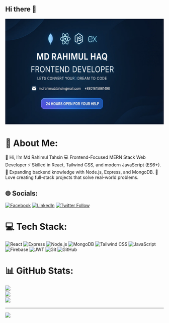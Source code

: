 ## Hi there 👋

<a href="https://www.facebook.com/mdrhtahsin10/">
<img src="https://raw.githubusercontent.com/mdrahimultahsin/mdrahimultahsin/main/github_banner2.png" />
</a>

# 💫 About Me:
👋 Hi, I’m Md Rahimul Tahsin
💻 Frontend-Focused MERN Stack Web Developer
⚡ Skilled in React, Tailwind CSS, and modern JavaScript (ES6+).
🌱 Expanding backend knowledge with Node.js, Express, and MongoDB.
🚀 Love creating full-stack projects that solve real-world problems.


## 🌐 Socials:
[![Facebook](https://img.shields.io/badge/Facebook-%231877F2.svg?logo=Facebook&logoColor=white)](https://www.facebook.com/mdrhtahsin) [![LinkedIn](https://img.shields.io/badge/LinkedIn-%230077B5.svg?logo=linkedin&logoColor=white)](https://linkedin.com/in/rahimultahsin) [![Twitter Follow](https://img.shields.io/twitter/follow/MdrhTahsin?style=social)](https://x.com/MdrhTahsin)



# 💻 Tech Stack:  
![React](https://img.shields.io/badge/react-%2320232a.svg?style=for-the-badge&logo=react&logoColor=%2361DAFB) ![Express](https://img.shields.io/badge/express-%23404d59.svg?style=for-the-badge) ![Node.js](https://img.shields.io/badge/node.js-%23339933.svg?style=for-the-badge&logo=node.js&logoColor=white) ![MongoDB](https://img.shields.io/badge/mongodb-%234ea94b.svg?style=for-the-badge&logo=mongodb&logoColor=white) ![Tailwind CSS](https://img.shields.io/badge/tailwindcss-%2338B2AC.svg?style=for-the-badge&logo=tailwind-css&logoColor=white) ![JavaScript](https://img.shields.io/badge/javascript-%23F7DF1E.svg?style=for-the-badge&logo=javascript&logoColor=black) ![Firebase](https://img.shields.io/badge/firebase-%23039BE5.svg?style=for-the-badge&logo=firebase) ![JWT](https://img.shields.io/badge/jwt-%23black.svg?style=for-the-badge&logo=json-web-tokens&logoColor=white) ![Git](https://img.shields.io/badge/git-%23F05033.svg?style=for-the-badge&logo=git&logoColor=white) ![GitHub](https://img.shields.io/badge/github-%23121011.svg?style=for-the-badge&logo=github&logoColor=white)

# 📊 GitHub Stats:
![](https://github-readme-stats.vercel.app/api?username=mdrahimultahsin&theme=dark&hide_border=false&include_all_commits=true&count_private=true)<br/>
![](https://github-readme-streak-stats.herokuapp.com/?user=mdrahimultahsin&theme=dark&hide_border=false)<br/>
![](https://github-readme-stats.vercel.app/api/top-langs/?username=mdrahimultahsin&theme=dark&hide_border=false&include_all_commits=true&count_private=true&layout=compact)

---
[![](https://visitcount.itsvg.in/api?id=mdrahimultahsin&icon=0&color=0)](https://visitcount.itsvg.in)

<!-- Proudly created with GPRM ( https://gprm.itsvg.in ) -->

<!--
**mdrahimultahsin/mdrahimultahsin** is a ✨ _special_ ✨ repository because its `README.md` (this file) appears on your GitHub profile.

Here are some ideas to get you started:

- 🔭 I’m currently working on ...
- 🌱 I’m currently learning ...
- 👯 I’m looking to collaborate on ...
- 🤔 I’m looking for help with ...
- 💬 Ask me about ...
- 📫 How to reach me: ...
- 😄 Pronouns: ...
- ⚡ Fun fact: ...
-->
